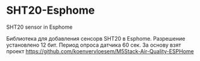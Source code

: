# SHT20-Esphome
SHT20 sensor in Esphome

Библиотека для добавления сенсорв SHT20  в Esphome.
Разрешение установлено 12 бит.
Период опроса датчика 60 сек.
За основу взят проект https://github.com/koenvervloesem/M5Stack-Air-Quality-ESPHome

